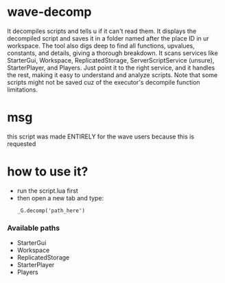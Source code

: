# wave-decomp

It decompiles scripts and tells u if it can't read them. It displays the decompiled script and saves it in a folder named after the place ID in ur workspace. The tool also digs deep to find all functions, upvalues, constants, and details, giving a thorough breakdown. It scans services like StarterGui, Workspace, ReplicatedStorage, ServerScriptService (unsure), StarterPlayer, and Players. Just point it to the right service, and it handles the rest, making it easy to understand and analyze scripts. Note that some scripts might not be saved cuz of the executor's decompile function limitations.

# msg

this script was made ENTIRELY for the wave users because this is requested

# how to use it?

- run the script.lua first
- then open a new tab and type:
  ```
  _G.decomp('path_here')
  ```

### Available paths

- StarterGui
- Workspace
- ReplicatedStorage
- StarterPlayer
- Players
